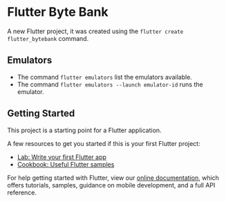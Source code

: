 # Flutter Byte Bank

A new Flutter project, it was created using the `flutter create flutter_bytebank` command.

## Emulators

* The command `flutter emulators` list the emulators available.
* The command `flutter emulators --launch emulator-id` runs the emulator.

## Getting Started

This project is a starting point for a Flutter application.

A few resources to get you started if this is your first Flutter project:

- [Lab: Write your first Flutter app](https://flutter.dev/docs/get-started/codelab)
- [Cookbook: Useful Flutter samples](https://flutter.dev/docs/cookbook)

For help getting started with Flutter, view our
[online documentation](https://flutter.dev/docs), which offers tutorials,
samples, guidance on mobile development, and a full API reference.
